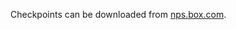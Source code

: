 Checkpoints can be downloaded from [nps.box.com](https://nps.box.com/s/6ngybfd8b5jh5j2yd1mt1jz07kuvwhgq).
